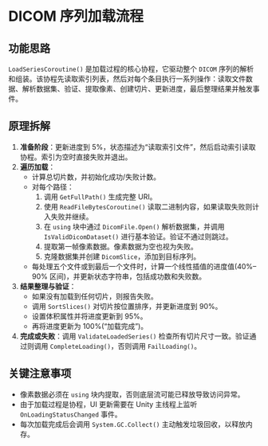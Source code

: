 # DICOM 序列加载流程

## 功能思路

`LoadSeriesCoroutine()` 是加载过程的核心协程，它驱动整个 `DICOM` 序列的解析和组装。该协程先读取索引列表，然后对每个条目执行一系列操作：读取文件数据、解析数据集、验证、提取像素、创建切片、更新进度，最后整理结果并触发事件。

## 原理拆解

1. **准备阶段**：更新进度到 5%，状态描述为“读取索引文件”，然后启动索引读取协程。索引为空时直接失败并退出。
2. **遍历加载**：
   - 计算总切片数，并初始化成功/失败计数。
   - 对每个路径：
     1. 调用 `GetFullPath()` 生成完整 URI。
     2. 使用 `ReadFileBytesCoroutine()` 读取二进制内容，如果读取失败则计入失败并继续。
     3. 在 `using` 块中通过 `DicomFile.Open()` 解析数据集，并调用 `IsValidDicomDataset()` 进行基本验证。验证不通过则跳过。
     4. 提取第一帧像素数据。像素数据为空也视为失败。
     5. 克隆数据集并创建 `DicomSlice`，添加到目标序列。
   - 每处理五个文件或到最后一个文件时，计算一个线性插值的进度值(40%–90% 区间)，并更新状态字符串，包括成功数和失败数。
3. **结果整理与验证**：
   - 如果没有加载到任何切片，则报告失败。
   - 调用 `SortSlices()` 对切片按位置排序，并更新进度到 90%。
   - 设置体积属性并将进度更新到 95%。
   - 再将进度更新为 100%(“加载完成”)。
4. **完成或失败**：调用 `ValidateLoadedSeries()` 检查所有切片尺寸一致。验证通过则调用 `CompleteLoading()`，否则调用 `FailLoading()`。

## 关键注意事项

- 像素数据必须在 `using` 块内提取，否则底层流可能已释放导致访问异常。
- 由于加载过程是协程，UI 更新需要在 Unity 主线程上监听 `OnLoadingStatusChanged` 事件。
- 每次加载完成后会调用 `System.GC.Collect()` 主动触发垃圾回收，以释放内存。
